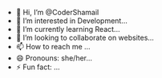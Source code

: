 - 👋 Hi, I’m @CoderShamail
- 👀 I’m interested in Development...
- 🌱 I’m currently learning React...
- 💞️ I’m looking to collaborate on websites...
- 📫 How to reach me ...
- 😄 Pronouns: she/her...
- ⚡ Fun fact: ...

<!---
CoderShamail/CoderShamail is a ✨ special ✨ repository because its `README.md` (this file) appears on your GitHub profile.
You can click the Preview link to take a look at your changes.
--->
